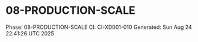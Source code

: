 # 08-PRODUCTION-SCALE
Phase: 08-PRODUCTION-SCALE
CI: CI-XD001-010
Generated: Sun Aug 24 22:41:26 UTC 2025
